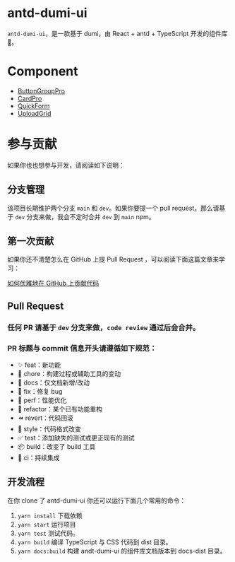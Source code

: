# antd-dumi-ui

`antd-dumi-ui`，是一款基于 dumi，由 React + antd + TypeScript 开发的组件库 🎉。

# Component
- [ButtonGroupPro](https://github.com/ChenlingasMx/dumip/blob/main/docs/component/buttonGroup/index.md)
- [CardPro](https://github.com/ChenlingasMx/dumip/blob/main/docs/component/cardPro/index.md)
- [QuickForm](https://github.com/ChenlingasMx/dumip/blob/main/docs/component/quickForm/index.md)
- [UploadGrid](https://github.com/ChenlingasMx/dumip/blob/main/docs/component/uploadGrid/index.md)

# 参与贡献

如果你也也想参与开发，请阅读如下说明：

## 分支管理

该项目长期维护两个分支 `main` 和 `dev`。如果你要提一个 pull request，那么请基于 `dev` 分支来做，我会不定时合并 `dev` 到 `main` npm。

## 第一次贡献

如果你还不清楚怎么在 GitHub 上提 Pull Request ，可以阅读下面这篇文章来学习：

[如何优雅地在 GitHub 上贡献代码](https://segmentfault.com/a/1190000000736629)

## Pull Request

### 任何 PR 请基于 `dev` 分支来做，`code review` 通过后会合并。

### PR 标题与 commit 信息开头请遵循如下规范：

- ✨ feat：新功能
- 🔧 chore：构建过程或辅助工具的变动
- 📝 docs：仅文档新增/改动
- 🐛 fix：修复 bug
- 🚀 perf：性能优化
- 🔨 refactor：某个已有功能重构
- ⏪ revert：代码回滚
- 🎨 style：代码格式改变
- ✅ test：添加缺失的测试或更正现有的测试
- 📦 build：改变了 build 工具
- 👷 ci：持续集成

## 开发流程

在你 clone 了 antd-dumi-ui 你还可以运行下面几个常用的命令：

1. `yarn install` 下载依赖
1. `yarn start` 运行项目
1. `yarn test` 测试代码。
1. `yarn build` 编译 TypeScript 与 CSS 代码到 dist 目录。
1. `yarn docs:build` 构建 andt-dumi-ui 的组件库文档版本到 docs-dist 目录。
